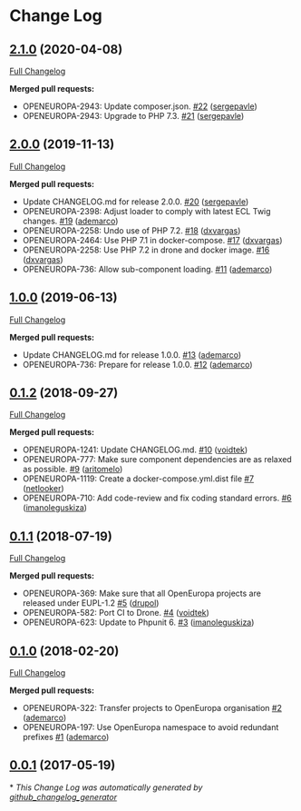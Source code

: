 # Change Log

## [2.1.0](https://github.com/openeuropa/ecl-twig-loader/tree/2.1.0) (2020-04-08)
[Full Changelog](https://github.com/openeuropa/ecl-twig-loader/compare/2.0.0...2.1.0)

**Merged pull requests:**

- OPENEUROPA-2943: Update composer.json. [\#22](https://github.com/openeuropa/ecl-twig-loader/pull/22) ([sergepavle](https://github.com/sergepavle))
- OPENEUROPA-2943: Upgrade to PHP 7.3. [\#21](https://github.com/openeuropa/ecl-twig-loader/pull/21) ([sergepavle](https://github.com/sergepavle))

## [2.0.0](https://github.com/openeuropa/ecl-twig-loader/tree/2.0.0) (2019-11-13)
[Full Changelog](https://github.com/openeuropa/ecl-twig-loader/compare/1.0.0...2.0.0)

**Merged pull requests:**

- Update CHANGELOG.md for release 2.0.0. [\#20](https://github.com/openeuropa/ecl-twig-loader/pull/20) ([sergepavle](https://github.com/sergepavle))
- OPENEUROPA-2398: Adjust loader to comply with latest ECL Twig changes. [\#19](https://github.com/openeuropa/ecl-twig-loader/pull/19) ([ademarco](https://github.com/ademarco))
- OPENEUROPA-2258: Undo use of PHP 7.2. [\#18](https://github.com/openeuropa/ecl-twig-loader/pull/18) ([dxvargas](https://github.com/dxvargas))
- OPENEUROPA-2464: Use PHP 7.1 in docker-compose. [\#17](https://github.com/openeuropa/ecl-twig-loader/pull/17) ([dxvargas](https://github.com/dxvargas))
- OPENEUROPA-2258: Use PHP 7.2 in drone and docker image. [\#16](https://github.com/openeuropa/ecl-twig-loader/pull/16) ([dxvargas](https://github.com/dxvargas))
- OPENEUROPA-736: Allow sub-component loading. [\#11](https://github.com/openeuropa/ecl-twig-loader/pull/11) ([ademarco](https://github.com/ademarco))

## [1.0.0](https://github.com/openeuropa/ecl-twig-loader/tree/1.0.0) (2019-06-13)
[Full Changelog](https://github.com/openeuropa/ecl-twig-loader/compare/0.1.2...1.0.0)

**Merged pull requests:**

- Update CHANGELOG.md for release 1.0.0. [\#13](https://github.com/openeuropa/ecl-twig-loader/pull/13) ([ademarco](https://github.com/ademarco))
- OPENEUROPA-736: Prepare for release 1.0.0. [\#12](https://github.com/openeuropa/ecl-twig-loader/pull/12) ([ademarco](https://github.com/ademarco))

## [0.1.2](https://github.com/openeuropa/ecl-twig-loader/tree/0.1.2) (2018-09-27)
[Full Changelog](https://github.com/openeuropa/ecl-twig-loader/compare/0.1.1...0.1.2)

**Merged pull requests:**

- OPENEUROPA-1241: Update CHANGELOG.md. [\#10](https://github.com/openeuropa/ecl-twig-loader/pull/10) ([voidtek](https://github.com/voidtek))
- OPENEUROPA-777: Make sure component dependencies are as relaxed as possible. [\#9](https://github.com/openeuropa/ecl-twig-loader/pull/9) ([aritomelo](https://github.com/aritomelo))
- OPENEUROPA-1119: Create a docker-compose.yml.dist file [\#7](https://github.com/openeuropa/ecl-twig-loader/pull/7) ([netlooker](https://github.com/netlooker))
- OPENEUROPA-710: Add code-review and fix coding standard errors. [\#6](https://github.com/openeuropa/ecl-twig-loader/pull/6) ([imanoleguskiza](https://github.com/imanoleguskiza))

## [0.1.1](https://github.com/openeuropa/ecl-twig-loader/tree/0.1.1) (2018-07-19)
[Full Changelog](https://github.com/openeuropa/ecl-twig-loader/compare/0.1.0...0.1.1)

**Merged pull requests:**

- OPENEUROPA-369: Make sure that all OpenEuropa projects are released under EUPL-1.2 [\#5](https://github.com/openeuropa/ecl-twig-loader/pull/5) ([drupol](https://github.com/drupol))
- OPENEUROPA-582: Port CI to Drone. [\#4](https://github.com/openeuropa/ecl-twig-loader/pull/4) ([voidtek](https://github.com/voidtek))
- OPENEUROPA-623: Update to Phpunit 6. [\#3](https://github.com/openeuropa/ecl-twig-loader/pull/3) ([imanoleguskiza](https://github.com/imanoleguskiza))

## [0.1.0](https://github.com/openeuropa/ecl-twig-loader/tree/0.1.0) (2018-02-20)
[Full Changelog](https://github.com/openeuropa/ecl-twig-loader/compare/0.0.1...0.1.0)

**Merged pull requests:**

- OPENEUROPA-322: Transfer projects to OpenEuropa organisation [\#2](https://github.com/openeuropa/ecl-twig-loader/pull/2) ([ademarco](https://github.com/ademarco))
- OPENEUROPA-197: Use OpenEuropa namespace to avoid redundant prefixes [\#1](https://github.com/openeuropa/ecl-twig-loader/pull/1) ([ademarco](https://github.com/ademarco))

## [0.0.1](https://github.com/openeuropa/ecl-twig-loader/tree/0.0.1) (2017-05-19)


\* *This Change Log was automatically generated by [github_changelog_generator](https://github.com/skywinder/Github-Changelog-Generator)*
